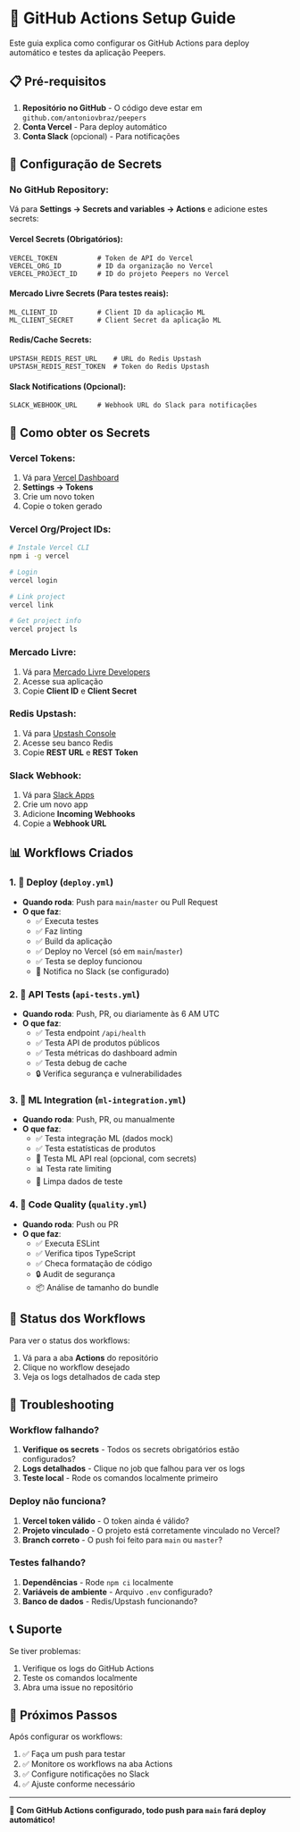 # 🚀 GitHub Actions Setup Guide

Este guia explica como configurar os GitHub Actions para deploy automático e testes da aplicação Peepers.

## 📋 Pré-requisitos

1. **Repositório no GitHub** - O código deve estar em `github.com/antoniovbraz/peepers`
2. **Conta Vercel** - Para deploy automático
3. **Conta Slack** (opcional) - Para notificações

## 🔐 Configuração de Secrets

### No GitHub Repository:
Vá para **Settings → Secrets and variables → Actions** e adicione estes secrets:

#### Vercel Secrets (Obrigatórios):
```
VERCEL_TOKEN          # Token de API do Vercel
VERCEL_ORG_ID         # ID da organização no Vercel
VERCEL_PROJECT_ID     # ID do projeto Peepers no Vercel
```

#### Mercado Livre Secrets (Para testes reais):
```
ML_CLIENT_ID          # Client ID da aplicação ML
ML_CLIENT_SECRET      # Client Secret da aplicação ML
```

#### Redis/Cache Secrets:
```
UPSTASH_REDIS_REST_URL    # URL do Redis Upstash
UPSTASH_REDIS_REST_TOKEN  # Token do Redis Upstash
```

#### Slack Notifications (Opcional):
```
SLACK_WEBHOOK_URL     # Webhook URL do Slack para notificações
```

## 🔧 Como obter os Secrets

### Vercel Tokens:
1. Vá para [Vercel Dashboard](https://vercel.com/dashboard)
2. **Settings → Tokens**
3. Crie um novo token
4. Copie o token gerado

### Vercel Org/Project IDs:
```bash
# Instale Vercel CLI
npm i -g vercel

# Login
vercel login

# Link project
vercel link

# Get project info
vercel project ls
```

### Mercado Livre:
1. Vá para [Mercado Livre Developers](https://developers.mercadolivre.com.br/)
2. Acesse sua aplicação
3. Copie **Client ID** e **Client Secret**

### Redis Upstash:
1. Vá para [Upstash Console](https://console.upstash.com/)
2. Acesse seu banco Redis
3. Copie **REST URL** e **REST Token**

### Slack Webhook:
1. Vá para [Slack Apps](https://api.slack.com/apps)
2. Crie um novo app
3. Adicione **Incoming Webhooks**
4. Copie a **Webhook URL**

## 📊 Workflows Criados

### 1. 🚀 Deploy (`deploy.yml`)
- **Quando roda**: Push para `main`/`master` ou Pull Request
- **O que faz**:
  - ✅ Executa testes
  - ✅ Faz linting
  - ✅ Build da aplicação
  - ✅ Deploy no Vercel (só em `main`/`master`)
  - ✅ Testa se deploy funcionou
  - 📢 Notifica no Slack (se configurado)

### 2. 🧪 API Tests (`api-tests.yml`)
- **Quando roda**: Push, PR, ou diariamente às 6 AM UTC
- **O que faz**:
  - ✅ Testa endpoint `/api/health`
  - ✅ Testa API de produtos públicos
  - ✅ Testa métricas do dashboard admin
  - ✅ Testa debug de cache
  - 🔒 Verifica segurança e vulnerabilidades

### 3. 🤖 ML Integration (`ml-integration.yml`)
- **Quando roda**: Push, PR, ou manualmente
- **O que faz**:
  - ✅ Testa integração ML (dados mock)
  - ✅ Testa estatísticas de produtos
  - 🔴 Testa ML API real (opcional, com secrets)
  - 📊 Testa rate limiting
  - 🧹 Limpa dados de teste

### 4. 🎨 Code Quality (`quality.yml`)
- **Quando roda**: Push ou PR
- **O que faz**:
  - ✅ Executa ESLint
  - ✅ Verifica tipos TypeScript
  - ✅ Checa formatação de código
  - 🔒 Audit de segurança
  - 📦 Análise de tamanho do bundle

## 🚦 Status dos Workflows

Para ver o status dos workflows:
1. Vá para a aba **Actions** do repositório
2. Clique no workflow desejado
3. Veja os logs detalhados de cada step

## 🐛 Troubleshooting

### Workflow falhando?
1. **Verifique os secrets** - Todos os secrets obrigatórios estão configurados?
2. **Logs detalhados** - Clique no job que falhou para ver os logs
3. **Teste local** - Rode os comandos localmente primeiro

### Deploy não funciona?
1. **Vercel token válido** - O token ainda é válido?
2. **Projeto vinculado** - O projeto está corretamente vinculado no Vercel?
3. **Branch correto** - O push foi feito para `main` ou `master`?

### Testes falhando?
1. **Dependências** - Rode `npm ci` localmente
2. **Variáveis de ambiente** - Arquivo `.env` configurado?
3. **Banco de dados** - Redis/Upstash funcionando?

## 📞 Suporte

Se tiver problemas:
1. Verifique os logs do GitHub Actions
2. Teste os comandos localmente
3. Abra uma issue no repositório

## 🎯 Próximos Passos

Após configurar os workflows:
1. ✅ Faça um push para testar
2. ✅ Monitore os workflows na aba Actions
3. ✅ Configure notificações no Slack
4. ✅ Ajuste conforme necessário

---

**🎉 Com GitHub Actions configurado, todo push para `main` fará deploy automático!**